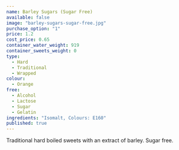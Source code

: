```yaml
---
name: Barley Sugars (Sugar Free)
available: false
image: "barley-sugars-sugar-free.jpg"
purchase_option: "1"
price: 1.2
cost_price: 0.65
container_water_weight: 919
container_sweets_weight: 0
type: 
  - Hard
  - Traditional
  - Wrapped
colour: 
  - Orange
free: 
  - Alcohol
  - Lactose
  - Sugar
  - Gelatin
ingredients: "Isomalt, Colours: E160"
published: true
---
```


Traditional hard boiled sweets with an extract of barley. Sugar free.
